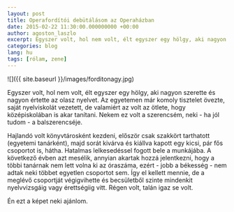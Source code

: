 ```yaml
---
layout: post
title: Operafordítói debütálásom az Operaházban
date: 2015-02-22 11:30:00.000000000 +00:00
author: agoston_laszlo
excerpt: Egyszer volt, hol nem volt, élt egyszer egy hölgy, aki nagyon szerette és értette az olasz nyelvet. Az egyetemen már komoly tisztelet övezte, de valamiért a középiskolámban is akar tanítani. Nekem ez volt a szerencsém, neki - ha jól tudom - a balszerencséje.
categories: blog
lang: hu
tags: [rólam, zene]
---
```


![]({{ site.baseurl }}/images/forditonagy.jpg)

Egyszer volt, hol nem volt, élt egyszer egy hölgy, aki nagyon szerette és nagyon értette az olasz nyelvet. Az egyetemen már komoly tisztelet övezte, saját nyelviskolát vezetett, de valamiért az volt az ötlete, hogy középiskolában is akar tanítani. Nekem ez volt a szerencsém, neki - ha jól tudom - a balszerencséje.

Hajlandó volt könyvtárosként kezdeni, először csak szakkört tarthatott (egyetemi tanárként), majd sorát kivárva és kiállva kapott egy kicsi, pár fős csoportot is, hátha. Hatalmas lelkesedéssel fogott bele a munkájába. A következő évben azt mesélik, annyian akartak hozzá jelentkezni, hogy a többi tanárnak nem lett volna ki az óraszáma, ezért - jobb a békesség - nem adtak neki többet egyetlen csoportot sem. Így el kellett mennie, de a meglévő csoportját végigvihette és becsületből szinte mindenkit nyelvvizsgáig vagy érettségiig vitt. Régen volt, talán igaz se volt.

Én ezt a képet neki ajánlom.
